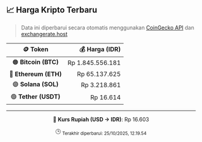 

<!-- HARGA_KRIPTO -->
## 📈 Harga Kripto Terbaru

> Data ini diperbarui secara otomatis menggunakan [CoinGecko API](https://www.coingecko.com/) dan [exchangerate.host](https://exchangerate.host/)

<div align="center">

| 🪙 Token | 💰 Harga (IDR) |
|:------:|---------------:|
| 🟠 **Bitcoin (BTC)**   | Rp 1.845.556.181 |
| 🔵 **Ethereum (ETH)**  | Rp 65.137.625 |
| 🟣 **Solana (SOL)**    | Rp 3.218.861 |
| 🟢 **Tether (USDT)**   | Rp 16.614 |

---

💱 **Kurs Rupiah (USD → IDR)**: Rp 16.603

🕒 <sub>Terakhir diperbarui: 25/10/2025, 12.19.54</sub>

</div>
<!-- /HARGA_KRIPTO -->